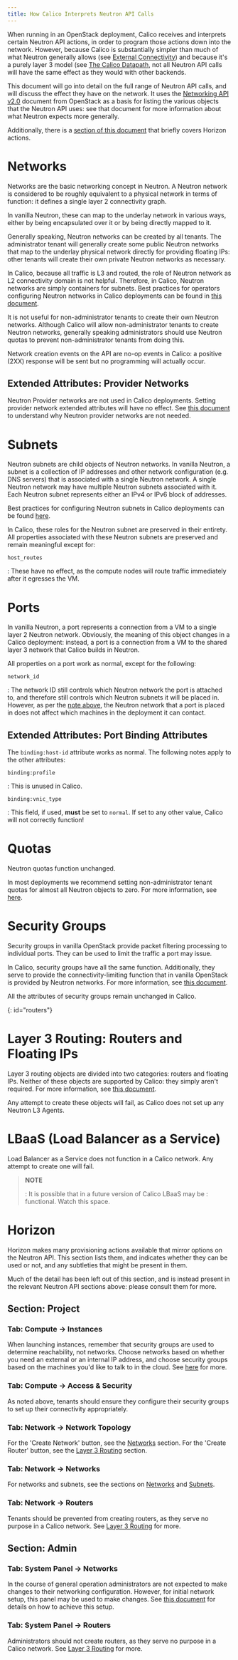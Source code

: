 ```yaml
---
title: How Calico Interprets Neutron API Calls
---
```


When running in an OpenStack deployment, Calico receives and interprets
certain Neutron API actions, in order to program those actions down into
the network. However, because Calico is substantially simpler than much
of what Neutron generally allows (see [External Connectivity]({{site.url}}/{{page.version}}/getting-started/openstack)) and because it's a purely layer 3 model (see [The Calico Datapath]({{site.url}}/{{page.version}}/reference/architecture/data-path), not all Neutron API calls will have the same effect as they would with other backends.

This document will go into detail on the full range of Neutron API
calls, and will discuss the effect they have on the network. It uses the
[Networking API v2.0](http://developer.openstack.org/api-ref-networking-v2.html)
document from OpenStack as a basis for listing the various objects that
the Neutron API uses: see that document for more information about what
Neutron expects more generally.

Additionally, there is a [section of this document](#horizon) that briefly covers
Horizon actions.

Networks
========

Networks are the basic networking concept in Neutron. A Neutron network
is considered to be roughly equivalent to a physical network in terms of
function: it defines a single layer 2 connectivity graph.

In vanilla Neutron, these can map to the underlay network in various
ways, either by being encapsulated over it or by being directly mapped
to it.

Generally speaking, Neutron networks can be created by all tenants. The
administrator tenant will generally create some public Neutron networks
that map to the underlay physical network directly for providing
floating IPs: other tenants will create their own private Neutron
networks as necessary.

In Calico, because all traffic is L3 and routed, the role of Neutron
network as L2 connectivity domain is not helpful. Therefore, in Calico,
Neutron networks are simply containers for subnets. Best practices for
operators configuring Neutron networks in Calico deployments can be
found in [this document]({{site.url}}/{{page.version}}/getting-started/openstack#opens-external-conn-setup).

It is not useful for non-administrator tenants to create their own
Neutron networks. Although Calico will allow non-administrator tenants
to create Neutron networks, generally speaking administrators should use
Neutron quotas to prevent non-administrator tenants from doing this.

Network creation events on the API are no-op events in Calico: a
positive (2XX) response will be sent but no programming will actually
occur.

Extended Attributes: Provider Networks
--------------------------------------

Neutron Provider networks are not used in Calico deployments. Setting
provider network extended attributes will have no effect. See
[this document]({{site.url}}/{{page.version}}/getting-started/openstack) to understand why Neutron provider networks are not
needed.

Subnets
=======

Neutron subnets are child objects of Neutron networks. In vanilla
Neutron, a subnet is a collection of IP addresses and other network
configuration (e.g. DNS servers) that is associated with a single
Neutron network. A single Neutron network may have multiple Neutron
subnets associated with it. Each Neutron subnet represents either an
IPv4 or IPv6 block of addresses.

Best practices for configuring Neutron subnets in Calico deployments can
be found [here]({{site.url}}/{{page.version}}/getting-started/openstack#opens-external-conn-setup).

In Calico, these roles for the Neutron subnet are preserved in their
entirety. All properties associated with these Neutron subnets are
preserved and remain meaningful except for:

`host_routes`

:   These have no effect, as the compute nodes will route traffic
    immediately after it egresses the VM.

Ports
=====

In vanilla Neutron, a port represents a connection from a VM to a single
layer 2 Neutron network. Obviously, the meaning of this object changes
in a Calico deployment: instead, a port is a connection from a VM to the
shared layer 3 network that Calico builds in Neutron.

All properties on a port work as normal, except for the following:

`network_id`

:   The network ID still controls which Neutron network the port is
    attached to, and therefore still controls which Neutron subnets it
    will be placed in. However, as per the [note above](#networks),
    the Neutron network that a port is placed in does not affect which
    machines in the deployment it can contact.

Extended Attributes: Port Binding Attributes
--------------------------------------------

The `binding:host-id` attribute works as normal. The following notes
apply to the other attributes:

`binding:profile`

:   This is unused in Calico.

`binding:vnic_type`

:   This field, if used, **must** be set to `normal`. If set to any
    other value, Calico will not correctly function!

Quotas
======

Neutron quotas function unchanged.

In most deployments we recommend setting non-administrator tenant quotas
for almost all Neutron objects to zero. For more information, see [here]({{site.url}}/{{page.version}}/getting-started/openstack#opens-external-conn-setup).

Security Groups
===============

Security groups in vanilla OpenStack provide packet filtering processing
to individual ports. They can be used to limit the traffic a port may
issue.

In Calico, security groups have all the same function. Additionally,
they serve to provide the connectivity-limiting function that in vanilla
OpenStack is provided by Neutron networks. For more information, see
[this document]({{site.url}}/{{page.version}}/reference/security-model).

All the attributes of security groups remain unchanged in Calico.

{: id="routers"}

Layer 3 Routing: Routers and Floating IPs
=========================================

Layer 3 routing objects are divided into two categories: routers and
floating IPs. Neither of these objects are supported by Calico: they
simply aren't required. For more information, see [this document]({{site.url}}/{{page.version}}/getting-started/openstack).

Any attempt to create these objects will fail, as Calico does not set up
any Neutron L3 Agents.

LBaaS (Load Balancer as a Service)
==================================

Load Balancer as a Service does not function in a Calico network. Any
attempt to create one will fail.

> **NOTE**
>
> :   It is possible that in a future version of Calico LBaaS may be
> :   functional. Watch this space.
>

Horizon
=======

Horizon makes many provisioning actions available that mirror options on
the Neutron API. This section lists them, and indicates whether they can
be used or not, and any subtleties that might be present in them.

Much of the detail has been left out of this section, and is instead
present in the relevant Neutron API sections above: please consult them
for more.

Section: Project
----------------

### Tab: Compute -&gt; Instances

When launching instances, remember that security groups are used to
determine reachability, not networks. Choose networks based on whether
you need an external or an internal IP address, and choose security
groups based on the machines you'd like to talk to in the cloud. See
[here]({{site.url}}/{{page.version}}/getting-started/openstack-setup) for more.

### Tab: Compute -&gt; Access & Security

As noted above, tenants should ensure they configure their security
groups to set up their connectivity appropriately.

### Tab: Network -&gt; Network Topology

For the 'Create Network' button, see the [Networks](#networks) section.
For the 'Create Router' button, see the [Layer 3 Routing](#routers) section.

### Tab: Network -&gt; Networks

For networks and subnets, see the sections on [Networks](#networks) and
[Subnets](#subnets).

### Tab: Network -&gt; Routers

Tenants should be prevented from creating routers, as they serve no
purpose in a Calico network. See [Layer 3 Routing](#routers) for more.

Section: Admin
--------------

### Tab: System Panel -&gt; Networks

In the course of general operation administrators are not expected to
make changes to their networking configuration. However, for initial
network setup, this panel may be used to make changes. See
[this document]({{site.url}}/{{page.version}}/getting-started/openstack) for details on how to achieve this setup.

### Tab: System Panel -&gt; Routers

Administrators should not create routers, as they serve no purpose in a
Calico network. See [Layer 3 Routing](neutron-api-routers) for more.
